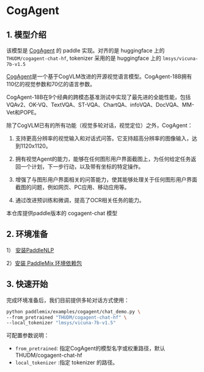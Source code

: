# CogAgent

## 1. 模型介绍

该模型是 [CogAgent](https://arxiv.org/abs/2312.08914) 的 paddle 实现。对齐的是 huggingface 上的 `THUDM/cogagent-chat-hf`, tokenizer 采用的是 huggingface 上的 `lmsys/vicuna-7b-v1.5`

[CogAgent](https://arxiv.org/abs/2312.08914)是一个基于CogVLM改进的开源视觉语言模型。CogAgent-18B拥有110亿的视觉参数和70亿的语言参数。

CogAgent-18B在9个经典的跨模态基准测试中实现了最先进的全能性能，包括VQAv2、OK-VQ、TextVQA、ST-VQA、ChartQA、infoVQA、DocVQA、MM-Vet和POPE。

除了CogVLM已有的所有功能（视觉多轮对话，视觉定位）之外，CogAgent：

1. 支持更高分辨率的视觉输入和对话式问答。它支持超高分辨率的图像输入，达到1120x1120。

2. 拥有视觉Agent的能力，能够在任何图形用户界面截图上，为任何给定任务返回一个计划，下一步行动，以及带有坐标的特定操作。

3. 增强了与图形用户界面相关的问答能力，使其能够处理关于任何图形用户界面截图的问题，例如网页、PC应用、移动应用等。

4. 通过改进预训练和微调，提高了OCR相关任务的能力。

本仓库提供paddle版本的 cogagent-chat 模型

## 2. 环境准备

1） [安装PaddleNLP](https://github.com/PaddlePaddle/PaddleNLP?tab=readme-ov-file#%E5%AE%89%E8%A3%85)

2）[安装 PaddleMix 环境依赖包](https://github.com/PaddlePaddle/PaddleMIX/tree/b4f97ff859e1964c839fc5fab94f7ba63b1e5959?tab=readme-ov-file#%E5%AE%89%E8%A3%85)

## 3. 快速开始
完成环境准备后，我们目前提供多轮对话方式使用：

```bash
python paddlemix/examples/cogagent/chat_demo.py \
--from_pretrained "THUDM/cogagent-chat-hf" \
--local_tokenizer "lmsys/vicuna-7b-v1.5"
```

可配置参数说明：
  * `from_pretrained`: 指定CogAgent的模型名字或权重路径，默认 THUDM/cogagent-chat-hf
  * `local_tokenizer` :指定 tokenizer 的路径。
